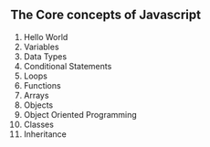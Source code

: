 ##  The Core concepts of Javascript
1. Hello World
2. Variables
3. Data Types
4. Conditional Statements
5. Loops
6. Functions
7. Arrays
8. Objects
9. Object Oriented Programming
10. Classes
11. Inheritance